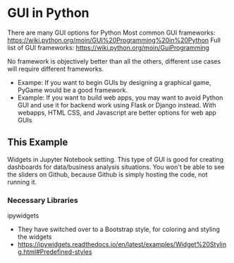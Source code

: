 # GUI in Python
There are many GUI options for Python
Most common GUI frameworks: https://wiki.python.org/moin/GUI%20Programming%20in%20Python
Full list of GUI frameworks: https://wiki.python.org/moin/GuiProgramming

No framework is objectively better than all the others, different use cases will require different frameworks.
- Exampe: If you want to begin GUIs by designing a graphical game, PyGame would be a good framework.
- Example: If you want to build web apps, you may want to avoid Python GUI and use it for backend work using Flask or Django instead. With webapps, HTML CSS, and Javascript are better options for web app GUIs

## This Example
Widgets in Jupyter Notebook setting. This type of GUI is good for creating dashboards for data/business analysis situations.
You won't be able to see the sliders on Github, because Github is simply hosting the code, not running it.
### Necessary Libraries
ipywidgets
- They have switched over to a Bootstrap style, for coloring and styling the widgets
- https://ipywidgets.readthedocs.io/en/latest/examples/Widget%20Styling.html#Predefined-styles